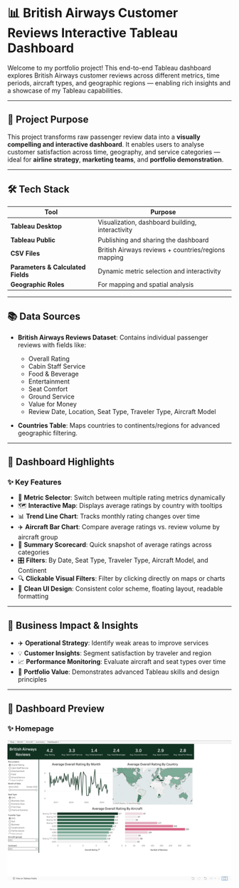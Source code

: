 # 📊 British Airways Customer Reviews Interactive Tableau Dashboard

Welcome to my portfolio project! This end-to-end Tableau dashboard explores British Airways customer reviews across different metrics, time periods, aircraft types, and geographic regions — enabling rich insights and a showcase of my Tableau capabilities.

---

## 🎯 Project Purpose

This project transforms raw passenger review data into a **visually compelling and interactive dashboard**. It enables users to analyse customer satisfaction across time, geography, and service categories — ideal for **airline strategy**, **marketing teams**, and **portfolio demonstration**.

---

## 🛠️ Tech Stack

| Tool              | Purpose                                                  |
|-------------------|----------------------------------------------------------|
| **Tableau Desktop** | Visualization, dashboard building, interactivity         |
| **Tableau Public** | Publishing and sharing the dashboard                     |
| **CSV Files**       | British Airways reviews + countries/regions mapping     |
| **Parameters & Calculated Fields** | Dynamic metric selection and interactivity     |
| **Geographic Roles** | For mapping and spatial analysis                        |

---

## 📚 Data Sources

- **British Airways Reviews Dataset**: Contains individual passenger reviews with fields like:
  - Overall Rating
  - Cabin Staff Service
  - Food & Beverage
  - Entertainment
  - Seat Comfort
  - Ground Service
  - Value for Money
  - Review Date, Location, Seat Type, Traveler Type, Aircraft Model

- **Countries Table**: Maps countries to continents/regions for advanced geographic filtering.

---

## 🌟 Dashboard Highlights

### ✨ Key Features

- 🧭 **Metric Selector**: Switch between multiple rating metrics dynamically
- 🗺️ **Interactive Map**: Displays average ratings by country with tooltips
- 📊 **Trend Line Chart**: Tracks monthly rating changes over time
- ✈️ **Aircraft Bar Chart**: Compare average ratings vs. review volume by aircraft group
- 🧮 **Summary Scorecard**: Quick snapshot of average ratings across categories
- 🎛️ **Filters**: By Date, Seat Type, Traveler Type, Aircraft Model, and Continent
- 🔍 **Clickable Visual Filters**: Filter by clicking directly on maps or charts
- 🎨 **Clean UI Design**: Consistent color scheme, floating layout, readable formatting

---

## 💼 Business Impact & Insights

- ✈️ **Operational Strategy**: Identify weak areas to improve services
- 💡 **Customer Insights**: Segment satisfaction by traveler and region
- 📈 **Performance Monitoring**: Evaluate aircraft and seat types over time
- 🧰 **Portfolio Value**: Demonstrates advanced Tableau skills and design principles

---

## 📸 Dashboard Preview

### ✨ Homepage
![Home_preview](https://github.com/Monika365/BritishAirways-Tableau-Project/blob/master/Dashboard-image.png)






